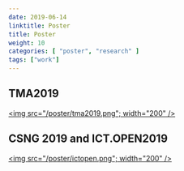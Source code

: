 ```yaml
---
date: 2019-06-14
linktitle: Poster
title: Poster
weight: 10
categories: [ "poster", "research" ]
tags: ["work"]
---
```


## TMA2019

<a href="/poster/tma2019.pdf"><img src="/poster/tma2019.png"; width="200" /></a>


## CSNG 2019 and ICT.OPEN2019

<a href="/poster/ictopen.pdf"><img src="/poster/ictopen.png"; width="200" /></a>

